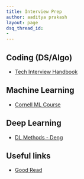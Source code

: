 ```yaml
---
title: Interview Prep
author: aaditya prakash
layout: page
dsq_thread_id:
- 
---
```


## Coding (DS/Algo)
* [Tech Interview Handbook](https://yangshun.github.io/tech-interview-handbook/introduction)

## Machine Learning
* [Cornell ML Course](http://www.cs.cornell.edu/courses/cs4780/2018fa/page18/index.html)

## Deep Learning
* [DL Methods - Deng](https://www.microsoft.com/en-us/research/wp-content/uploads/2016/02/DeepLearning-NowPublishing-Vol7-SIG-039.pdf)

## Useful links
 * [Good Read](https://steve-yegge.blogspot.com/2008/03/get-that-job-at-google.html)


